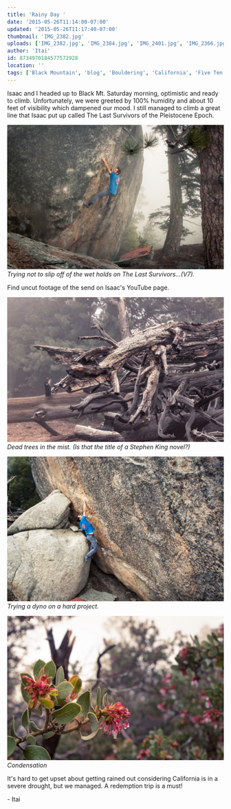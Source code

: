 ```yaml
---
title: 'Rainy Day '
date: '2015-05-26T11:14:00-07:00'
updated: '2015-05-26T11:17:40-07:00'
thumbnail: 'IMG_2382.jpg'
uploads: ['IMG_2382.jpg', 'IMG_2384.jpg', 'IMG_2401.jpg', 'IMG_2366.jpg']
author: 'Itai'
id: 8734970184577572928
location: ''
tags: ['Black Mountain', 'blog', 'Bouldering', 'California', 'Five Ten', 'highball', 'Itai']
---
```

Isaac and I headed up to Black Mt. Saturday morning, optimistic and ready to climb. Unfortunately, we were greeted by 100% humidity and about 10 feet of visibility which dampened our mood. I still managed to climb a great line that Isaac put up called The Last Survivors of the Pleistocene Epoch.

![image alt](uploads/IMG_2382.jpg)*Trying not to slip off of the wet holds on The Last Survivors...(V7).*

Find uncut footage of the send on Isaac's YouTube page.

![image alt](uploads/IMG_2384.jpg)*Dead trees in the mist. (Is that the title of a Stephen King novel?)*

![image alt](uploads/IMG_2401.jpg)*Trying a dyno on a hard project.*

![image alt](uploads/IMG_2366.jpg)*Condensation*

It's hard to get upset about getting rained out considering California is in a severe drought, but we managed. A redemption trip is a must!

\- Itai
